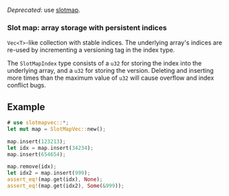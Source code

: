 *Deprecated*: use [slotmap](https://crates.io/crates/slotmap).

### Slot map: array storage with persistent indices

`Vec<T>`-like collection with stable indices.
The underlying array's indices are re-used by incrementing a 
versioning tag in the index type.

The `SlotMapIndex` type consists of a `u32` for storing the
index into the underlying array, and a `u32` for storing
the version. Deleting and inserting more times than the maximum 
value of `u32` will cause overflow and index conflict bugs.

## Example

```rust
# use slotmapvec::*;
let mut map = SlotMapVec::new();

map.insert(123213);
let idx = map.insert(34234);
map.insert(654654);

map.remove(idx);
let idx2 = map.insert(999);
assert_eq!(map.get(idx), None);
assert_eq!(map.get(idx2), Some(&999));
```
